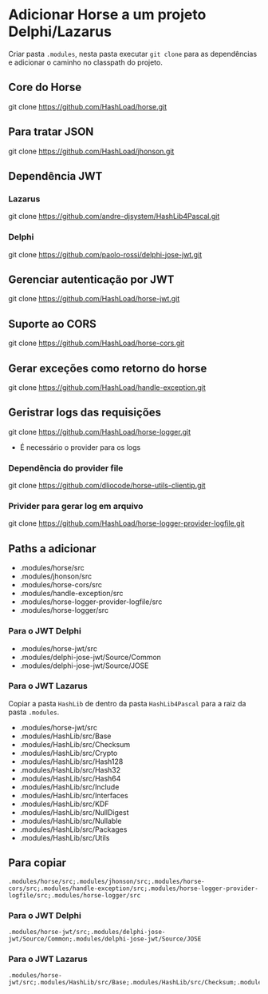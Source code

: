 # Adicionar Horse a um projeto Delphi/Lazarus

Criar pasta `.modules`, nesta pasta executar `git clone` para as dependências e adicionar o caminho no classpath do projeto.

## Core do Horse
git clone https://github.com/HashLoad/horse.git

## Para tratar JSON
git clone https://github.com/HashLoad/jhonson.git

## Dependência JWT
   ### Lazarus
   git clone https://github.com/andre-djsystem/HashLib4Pascal.git
   ### Delphi
   git clone https://github.com/paolo-rossi/delphi-jose-jwt.git 

## Gerenciar autenticação por JWT
git clone https://github.com/HashLoad/horse-jwt.git

## Suporte ao CORS
git clone https://github.com/HashLoad/horse-cors.git

## Gerar exceções como retorno do horse
git clone https://github.com/HashLoad/handle-exception.git

## Geristrar logs das requisições
git clone https://github.com/HashLoad/horse-logger.git

- É necessário o provider para os logs

### Dependência do provider file
git clone https://github.com/dliocode/horse-utils-clientip.git

### Privider para gerar log em arquivo
git clone https://github.com/HashLoad/horse-logger-provider-logfile.git


## Paths a adicionar

- .modules/horse/src
- .modules/jhonson/src
- .modules/horse-cors/src
- .modules/handle-exception/src
- .modules/horse-logger-provider-logfile/src
- .modules/horse-logger/src

### Para o JWT Delphi

- .modules/horse-jwt/src
- .modules/delphi-jose-jwt/Source/Common
- .modules/delphi-jose-jwt/Source/JOSE

### Para o JWT Lazarus
Copiar a pasta `HashLib` de dentro da pasta `HashLib4Pascal` para a raiz da pasta `.modules`.

- .modules/horse-jwt/src
- .modules/HashLib/src/Base
- .modules/HashLib/src/Checksum
- .modules/HashLib/src/Crypto
- .modules/HashLib/src/Hash128
- .modules/HashLib/src/Hash32
- .modules/HashLib/src/Hash64
- .modules/HashLib/src/Include
- .modules/HashLib/src/Interfaces
- .modules/HashLib/src/KDF
- .modules/HashLib/src/NullDigest
- .modules/HashLib/src/Nullable
- .modules/HashLib/src/Packages
- .modules/HashLib/src/Utils

## Para copiar
```
.modules/horse/src;.modules/jhonson/src;.modules/horse-cors/src;.modules/handle-exception/src;.modules/horse-logger-provider-logfile/src;.modules/horse-logger/src
```

### Para o JWT Delphi
```
.modules/horse-jwt/src;.modules/delphi-jose-jwt/Source/Common;.modules/delphi-jose-jwt/Source/JOSE
```

### Para o JWT Lazarus
```
.modules/horse-jwt/src;.modules/HashLib/src/Base;.modules/HashLib/src/Checksum;.modules/HashLib/src/Crypto;.modules/HashLib/src/Hash128;.modules/HashLib/src/Hash32;.modules/HashLib/src/Hash64;.modules/HashLib/src/Include;.modules/HashLib/src/Interfaces;.modules/HashLib/src/KDF;.modules/HashLib/src/NullDigest;.modules/HashLib/src/Nullable;.modules/HashLib/src/Packages;.modules/HashLib/src/Utils
```
